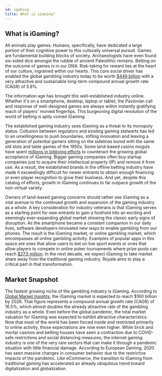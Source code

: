 ```yaml
---
id: igaming
title: What is iGaming?
--- 
```


## What is iGaming?

All animals play games. Humans, specifically, have dedicated a large portion of their cognitive power to this culturally universal pursuit. Games are fundamental building blocks of society. Archaeologists have even found six-sided dice amongst the rubble of ancient Paleolithic remains. Betting on the outcome of games is in our DNA. Risk-taking for reward lies at the heart of our culture, ingrained within our hearts. This core social driver has enabled the global gambling industry today to be worth [$449 billion](https://www.thebusinessresearchcompany.com/report/gambling-market) with a very attractive and sustainable long-term compound annual growth rate (CAGR) of 5.9%.

The information age has brought this well-established industry online. Whether it's on a smartphone, desktop, laptop or tablet, the Pavlovian call and response of well-designed games are always within instantly gratifying reach of players' monied fingertips. This burgeoning digital revolution of the world of betting is aptly coined iGaming.

The established gaming industry sees iGaming as a threat to its monopoly status. Collusion between regulators and existing gaming stalwarts has led to an unwillingness to push boundaries, stifling innovation and leaving a generation of potential gamers sitting on the sidelines bored with the same old slots and table games of the 1950s. Some land-based casino moguls have spent [millions in lobbying efforts](https://theintercept.com/2019/02/08/sheldon-adelson-online-gambling/) to counteract the growing global acceptance of iGaming. Bigger gaming companies often buy startup companies just to acquire their intellectual property (IP) and remove it from use. As a result, the established brands in the offline betting industry have made it exceedingly difficult for newer entrants to obtain enough financing or even player recognition to grow their business. And yet, despite this catalog of efforts, growth in iGaming continues to far outpace growth of the non-virtual variety.

Owners of land-based gaming concerns should rather see iGaming as a vital avenue to the continued growth and expansion of the gaming industry as a whole. A key consideration for industry veterans is that iGaming serves as a starting point for new entrants to gain a foothold into an exciting and seemingly ever-expanding global market showing the classic early signs of disruption. As the smartphone became a constant companion in our daily lives, software developers innovated new ways to enable gambling from our phones. The result is the iGaming market, or online gambling market, which encompasses all online gambling activity. Examples of popular apps in this space are ones that allow users to bet on live sport events or ones that allow players to compete in online poker tournaments where prize pools can reach [$27.5 million](https://www.guinnessworldrecords.com/world-records/632409-largest-prize-pool-for-an-online-poker-tournament#:~:text=The%20largest%20prize%20pool%20for,for%20the%20record%20prize%20pool.). In the next decade, we expect iGaming to take market share away from the traditional gaming industry. Royale aims to play a critical part in that transformation.

## Market Snapshot

The fastest growing niche of the gambling industry is iGaming. According to [Global Market Insights](https://www.gminsights.com/industry-analysis/online-gambling-market), the iGaming market is expected to reach $160 billion by 2026. That figure represents a compound annual growth rate (CAGR) of 16.5%, which almost doubles the already attractive rate of the gambling industry as a whole. Even before the global pandemic, the total market valuation for iGaming was expected to exhibit attractive characteristics. Now that most of the world has been forced inside and restricted primarily to online activity, those expectations are now even higher. While brick and mortar casinos and betting houses have seen a contraction due to COVID-safe restrictions and social distancing measures, the internet gaming industry is one of the very rare sectors that can make it through a pandemic situation with little financial damage. According to European Gaming, 2020 has seen massive changes in consumer behavior due to the restrictive impacts of the pandemic. Like eCommerce, the transition to iGaming from traditional gaming has accelerated an already ubiquitous trend toward digitalization and globalization.
 

 